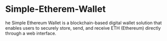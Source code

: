 # Simple-Etherem-Wallet
he Simple Ethereum Wallet is a blockchain-based digital wallet solution that enables users to securely store, send, and receive ETH (Ethereum) directly through a web interface. 
